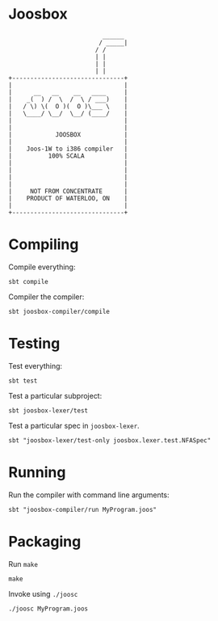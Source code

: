 Joosbox
=======
                              ______
                             / _____|
                            / /
                            | |
                            | |
                            | |
    +-------------------------------+
    |                               |
    |      __   __    __   ____     |
    |    _(  ) /  \  /  \ / ___)    |
    |   / \) \(  O )(  O )\___ \    |
    |   \____/ \__/  \__/ (____/    |
    |                               |
    |                               |
    |            JOOSBOX            |
    |                               |
    |    Joos-1W to i386 compiler   |
    |          100% SCALA           |
    |                               |
    |                               |
    |                               |
    |                               |
    |     NOT FROM CONCENTRATE      |
    |    PRODUCT OF WATERLOO, ON    |
    |                               |
    +-------------------------------+

Compiling
=========

Compile everything:

    sbt compile

Compiler the compiler:

    sbt joosbox-compiler/compile

Testing
=======

Test everything:

    sbt test

Test a particular subproject:

    sbt joosbox-lexer/test

Test a particular spec in `joosbox-lexer`.

    sbt "joosbox-lexer/test-only joosbox.lexer.test.NFASpec"

Running
=======

Run the compiler with command line arguments:

    sbt "joosbox-compiler/run MyProgram.joos"

Packaging
=========

Run `make`

    make

Invoke using `./joosc`

    ./joosc MyProgram.joos

